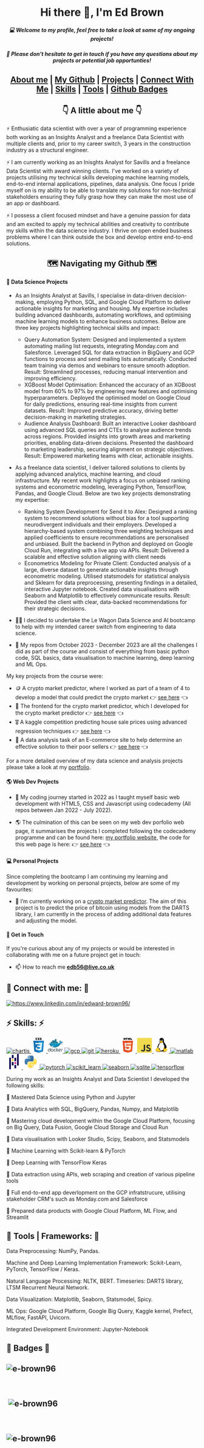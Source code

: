 <h1 align="center">Hi there 👋, I'm Ed Brown</h1>
<h5 align="center">💻 Welcome to my profile, feel free to take a look at some of my ongoing projects!</h5> 
<h5 align="center">📱 Please don't hesitate to get in touch if you have any questions about my projects or potential job opportunties!</h5>

<h2 align="center">
  <a href="#about-me">About me</a> |
  <a href="#my-github">My Github</a> |
  <a href="#projects">Projects</a> |
  <a href="#connect">Connect With Me</a> |
  <a href="#skills">Skills</a> |
  <a href="#tools">Tools</a> |
  <a href="#badges">Github Badges</a>
</h2>

<h2 id="about-me" align="center">👇 A little about me 👇</h2>

⚡️ Enthusiatic data scientist with over a year of programming experience both working as an Insights Analyst and a freelance Data Scientist with multiple clients and, prior to my career switch, 3 years in the construction industry as a structural engineer. 

⚡️ I am currently working as an Inisghts Analyst for Savills and a freelance Data Scientist with award winning clients. I've worked on a variety of projects utilising my technical skills developing machine learning models, end-to-end internal applications, pipelines, data analysis. One focus I pride myself on is my ability to be able to translate my solutions for non-technical stakeholders ensuring they fully grasp how they can make the most use of an app or dashboard.

⚡️ I possess a client focused mindset and have a genuine passion for data and am excited to apply my technical abilities and creativity to contribute my skills within the data science industry. I thrive on open ended business problems where I can think outside the box and develop entire end-to-end solutions. 

<h2 id="my-github" align="center">🗺️ Navigating my Github 🗺️</h2>

<h4 id="projects" align="left">🧬 Data Science Projects</h4>

- As an Insights Analyst at Savills, I specialise in data-driven decision-making, employing Python, SQL, and Google Cloud Platform to deliver actionable insights for marketing and housing. My expertise includes building advanced dashboards, automating workflows, and optimising machine learning models to enhance business outcomes. Below are three key projects highlighting technical skills and impact:
  - Query Automation System: Designed and implemented a system automating mailing list requests, integrating Monday.com and Salesforce. Leveraged SQL for data extraction in BigQuery and GCP functions to process and send mailing lists automatically. Conducted team training via demos and webinars to ensure smooth adoption. Result: Streamlined processes, reducing manual intervention and improving efficiency.
  - XGBoost Model Optimisation: Enhanced the accuracy of an XGBoost model from 60% to 97% by engineering new features and optimising hyperparameters. Deployed the optimised model on Google Cloud for daily predictions, ensuring real-time insights from current datasets. Result: Improved predictive accuracy, driving better decision-making in marketing strategies.
  - Audience Analysis Dashboard: Built an interactive Looker dashboard using advanced SQL queries and CTEs to analyse audience trends across regions. Provided insights into growth areas and marketing priorities, enabling data-driven decisions. Presented the dashboard to marketing leadership, securing alignment on strategic objectives. Result: Empowered marketing teams with clear, actionable insights.
 
- As a freelance data scientist, I deliver tailored solutions to clients by applying advanced analytics, machine learning, and cloud infrastructure. My recent work highlights a focus on unbiased ranking systems and econometric modeling, leveraging Python, TensorFlow, Pandas, and Google Cloud. Below are two key projects demonstrating my expertise:
  - Ranking System Development for Send it to Alex: Designed a ranking system to recommend solutions without bias for a tool supporting neurodivergent individuals and their employers. Developed a hierarchy-based system combining three weighting techniques and applied coefficients to ensure recommendations are personalised and unbiased. Built the backend in Python and deployed on Google Cloud Run, integrating with a live app via APIs. Result: Delivered a scalable and effective solution aligning with client needs
  - Econometrics Modeling for Private Client: Conducted analysis of a large, diverse dataset to generate actionable insights through econometric modeling. Utilised statsmodels for statistical analysis and Sklearn for data preprocessing, presenting findings in a detailed, interactive Jupyter notebook. Created data visualisations with Seaborn and Matplotlib to effectively communicate results. Result: Provided the client with clear, data-backed recommendations for their strategic decisions.

- 👨‍🔬 I decided to undertake the Le Wagon Data Science and AI bootcamp to help with my intended career switch from engineering to data science.

- 🧪 My repos from October 2023 - December 2023 are all the challenges I did as part of the course and consist of everything from basic python code, SQL basics, data visualisation to machine learning, deep learning and ML Ops.

My key projects from the course were:

- 🪙 A crypto market predictor, where I worked as part of a team of 4 to develop a model that could predict the crypto market 👉 [see here](https://github.com/E-Brown96/crypto_market_assistant) 👈
- 📲 The frontend for the crypto market predictor, which I developed for the crypto market predictor 👉 [see here](https://github.com/E-Brown96/crypto_assist_UI) 👈
- 🎖️ A kaggle competition predicting house sale prices using advanced regression techniques 👉 [see here](https://github.com/E-Brown96/data-houses-kaggle-competition) 👈
- 💸 A data analysis task of an E-commerce site to help determine an effective solution to their poor sellers 👉 [see here](https://github.com/E-Brown96/data-recap_ceo_request) 👈

For a more detailed overview of my data science and analysis projects please take a look at my [portfolio](https://shard-tapir-c41.notion.site/Ed-Brown-Portfolio-3b6043c5053b401f9cd785b288095d4f?pvs=4).

<h4 align="left">🌎 Web Dev Projects</h4>

- 🚀 My coding journey started in 2022 as I taught myself basic web development with HTML5, CSS and Javascript using codecademy (All repos between Jan 2022 - July 2022). 

- 🌎 The culmination of this can be seen on my web dev porfolio web page, it summarises the projects I completed following the codecademy programme and can be found here: <a href="https://e-brown96.github.io/Portfolio-Website/" target="_blank">my portfolio website</a>, the code for this web page is here: 👉 [see here](https://github.com/E-Brown96/Portfolio-Website) 👈

<h4 align="left">💻 Personal Projects</h4>

Since completing the bootcamp I am continuing my learning and development by working on personal projects, below are some of my favourites:

- 🔭 I’m currently working on a [crypto market predictor](https://github.com/E-Brown96/crypto_market_assistant.git). 
The aim of this project is to predict the price of bitcoin using models from the DARTS library, I am currently in the process of adding additional data features and adjusting the model.

<h4 align="left">📧 Get in Touch</h4>

If you're curious about any of my projects or would be interested in collaborating with me on a future project get in touch:
- 📫 How to reach me **edb56@live.co.uk**

<h2 id="connect" align="left">🔗 Connect with me: 🔗</h2>
<p align="left">
<a href="https://linkedin.com/in/https://www.linkedin.com/in/edward-brown96/" target="blank"><img align="center" src="https://raw.githubusercontent.com/rahuldkjain/github-profile-readme-generator/master/src/images/icons/Social/linked-in-alt.svg" alt="https://www.linkedin.com/in/edward-brown96/" height="30" width="40" /></a>
</p>

<h2 id="skills" align="left">⚡️ Skills: ⚡️</h2>
<p align="left"> <a href="https://www.chartjs.org" target="_blank" rel="noreferrer"> <img src="https://www.chartjs.org/media/logo-title.svg" alt="chartjs" width="40" height="40"/> </a> <a href="https://www.w3schools.com/css/" target="_blank" rel="noreferrer"> <img src="https://raw.githubusercontent.com/devicons/devicon/master/icons/css3/css3-original-wordmark.svg" alt="css3" width="40" height="40"/> </a> <a href="https://www.docker.com/" target="_blank" rel="noreferrer"> <img src="https://raw.githubusercontent.com/devicons/devicon/master/icons/docker/docker-original-wordmark.svg" alt="docker" width="40" height="40"/> </a> <a href="https://cloud.google.com" target="_blank" rel="noreferrer"> <img src="https://www.vectorlogo.zone/logos/google_cloud/google_cloud-icon.svg" alt="gcp" width="40" height="40"/> </a> <a href="https://git-scm.com/" target="_blank" rel="noreferrer"> <img src="https://www.vectorlogo.zone/logos/git-scm/git-scm-icon.svg" alt="git" width="40" height="40"/> </a> <a href="https://heroku.com" target="_blank" rel="noreferrer"> <img src="https://www.vectorlogo.zone/logos/heroku/heroku-icon.svg" alt="heroku" width="40" height="40"/> </a> <a href="https://www.w3.org/html/" target="_blank" rel="noreferrer"> <img src="https://raw.githubusercontent.com/devicons/devicon/master/icons/html5/html5-original-wordmark.svg" alt="html5" width="40" height="40"/> </a> <a href="https://developer.mozilla.org/en-US/docs/Web/JavaScript" target="_blank" rel="noreferrer"> <img src="https://raw.githubusercontent.com/devicons/devicon/master/icons/javascript/javascript-original.svg" alt="javascript" width="40" height="40"/> </a> <a href="https://www.linux.org/" target="_blank" rel="noreferrer"> <img src="https://raw.githubusercontent.com/devicons/devicon/master/icons/linux/linux-original.svg" alt="linux" width="40" height="40"/> </a> <a href="https://www.mathworks.com/" target="_blank" rel="noreferrer"> <img src="https://upload.wikimedia.org/wikipedia/commons/2/21/Matlab_Logo.png" alt="matlab" width="40" height="40"/> </a> <a href="https://pandas.pydata.org/" target="_blank" rel="noreferrer"> <img src="https://raw.githubusercontent.com/devicons/devicon/2ae2a900d2f041da66e950e4d48052658d850630/icons/pandas/pandas-original.svg" alt="pandas" width="40" height="40"/> </a> <a href="https://www.python.org" target="_blank" rel="noreferrer"> <img src="https://raw.githubusercontent.com/devicons/devicon/master/icons/python/python-original.svg" alt="python" width="40" height="40"/> </a> <a href="https://pytorch.org/" target="_blank" rel="noreferrer"> <img src="https://www.vectorlogo.zone/logos/pytorch/pytorch-icon.svg" alt="pytorch" width="40" height="40"/> </a> <a href="https://scikit-learn.org/" target="_blank" rel="noreferrer"> <img src="https://upload.wikimedia.org/wikipedia/commons/0/05/Scikit_learn_logo_small.svg" alt="scikit_learn" width="40" height="40"/> </a> <a href="https://seaborn.pydata.org/" target="_blank" rel="noreferrer"> <img src="https://seaborn.pydata.org/_images/logo-mark-lightbg.svg" alt="seaborn" width="40" height="40"/> </a> <a href="https://www.sqlite.org/" target="_blank" rel="noreferrer"> <img src="https://www.vectorlogo.zone/logos/sqlite/sqlite-icon.svg" alt="sqlite" width="40" height="40"/> </a> <a href="https://www.tensorflow.org" target="_blank" rel="noreferrer"> <img src="https://www.vectorlogo.zone/logos/tensorflow/tensorflow-icon.svg" alt="tensorflow" width="40" height="40"/> </a> </p>

During my work as an Insights Analyst and Data Scientist I developed the following skills:

🎯 Mastered Data Science using Python and Jupyter

🎯 Data Analytics with SQL, BigQuery, Pandas, Numpy, and Matplotlib

🎯 Mastering cloud development within the Google Cloud Platform, focusing on Big Query, Data Fusion, Google Cloud Storage and Cloud Run

🎯 Data visualisation with Looker Studio, Scipy, Seaborn, and Statsmodels

🎯 Machine Learning with Scikit-learn & PyTorch

🎯 Deep Learning with TensorFlow Keras 

🎯 Data extraction using APIs, web scraping and creation of various pipeline tools

🎯 Full end-to-end app deverlopment on the GCP infratstrucure, utilising stakeholder CRM's such as Monday.com and Salesforce

🎯 Prepared data products with Google Cloud Platform, ML Flow, and Streamlit

<h2 id="tools" align="left">🔧 Tools | Frameworks: 🔧</h2>

Data Preprocessing: NumPy, Pandas.

Machine and Deep Learning Implementation Framework: Scikit-Learn, PyTorch, TensorFlow / Keras.

  Natural Language Processing: NLTK, BERT.
  Timeseries: DARTS library, LTSM Recurrent Neural Network.

Data Visualization: Matplotlib, Seaborn, Statsmodel, Spicy.

ML Ops: Google Cloud Platform, Google Big Query, Kaggle kernel, Prefect, MLflow, FastAPI, Uvicorn.

Integrated Development Environment: Jupyter-Notebook

<h2 id="badges" align="left">🏅 Badges 🏅<h2>

<p><img src="https://github-readme-stats.vercel.app/api/top-langs?username=e-brown96&show_icons=true&locale=en&layout=compact" alt="e-brown96" /></p>
<br>

<p>&nbsp;<img src="https://github-readme-stats.vercel.app/api?username=e-brown96&show_icons=true&locale=en" alt="e-brown96" /></p>
<br>

<p><img src="https://github-readme-streak-stats.herokuapp.com/?user=e-brown96&" alt="e-brown96" /></p>
